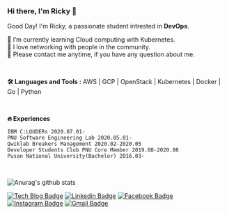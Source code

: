 ### Hi there, I'm Ricky 👋

Good Day! I'm Ricky, a passionate student intrested in **DevOps**.

🌱 I’m currently learning Cloud computing with Kubernetes.  
👯 I love networking with people in the community.  
🙏 Please contact me anytime, if you have any question about me.  

<br>

**🛠 Languages and Tools :** AWS | GCP | OpenStack | Kubernetes | Docker | Go | Python  

<br>

**🔥 Experiences**  
```
IBM C:LOUDERs 2020.07.01-  
PNU Software Engineering Lab 2020.05.01-  
Qwiklab Breakers Management 2020.02-2020.05  
Developer Students Club PNU Core Member 2019.08-2020.08  
Pusan National University(Bachelor) 2016.03-  
```  
<br>

![Anurag's github stats](https://github-readme-stats.vercel.app/api?username=JungBin-Eom&show_icons=true)
<br>

  [![Tech Blog Badge](http://img.shields.io/badge/-Tech%20blog-black?style=flat-square&logo=github&link=https://jbhs7014.tistory.com/)](https://jbhs7014.tistory.com/) [![Linkedin Badge](https://img.shields.io/badge/-LinkedIn-blue?style=flat-square&logo=Linkedin&logoColor=white&link=https://www.linkedin.com/in/jungbin-eom-9827931a4/)](https://www.linkedin.com/in/jungbin-eom-9827931a4/) [![Facebook Badge](https://img.shields.io/badge/facebook-1877f2?style=flat-square&logo=facebook&logoColor=white&link=https://www.facebook.com/profile.php?id=100004248822179)](https://www.facebook.com/profile.php?id=100004248822179) [![Instagram Badge](https://img.shields.io/badge/Instagram-e4405f?style=flat-square&logo=instagram&logoColor=white&link=https://www.instagram.com/eommm_jb_/)](https://www.instagram.com/eommm_jb_/) [![Gmail Badge](https://img.shields.io/badge/Gmail-d14836?style=flat-square&logo=Gmail&logoColor=white&link=mailto:ejb0329@gmail.com)](mailto:ejb0329@gmail.com)
